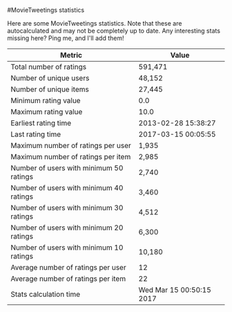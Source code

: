 #MovieTweetings statistics

Here are some MovieTweetings statistics. Note that these are autocalculated and may not be completely up to date. Any interesting stats missing here? Ping me, and I'll add them!

Metric | Value
--- | ---
Total number of ratings                 | 591,471
Number of unique users                  | 48,152
Number of unique items                  | 27,445
Minimum rating value                    | 0.0
Maximum rating value                    | 10.0
Earliest rating time                    | 2013-02-28 15:38:27
Last rating time                        | 2017-03-15 00:05:55
Maximum number of ratings per user      | 1,935
Maximum number of ratings per item      | 2,985
Number of users with minimum 50 ratings | 2,740
Number of users with minimum 40 ratings | 3,460
Number of users with minimum 30 ratings | 4,512
Number of users with minimum 20 ratings | 6,300
Number of users with minimum 10 ratings | 10,180
Average number of ratings per user      | 12
Average number of ratings per item      | 22
Stats calculation time                  | Wed Mar 15 00:50:15 2017

